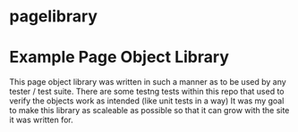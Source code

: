 # pagelibrary
# Example Page Object Library
This page object library was written in such a manner as to be used by any tester / test suite. There are some testng tests within this repo that used to verify the objects work as intended (like unit tests in a way) It was my goal to make this library as scaleable as possible so that it can grow with the site it was written for.
